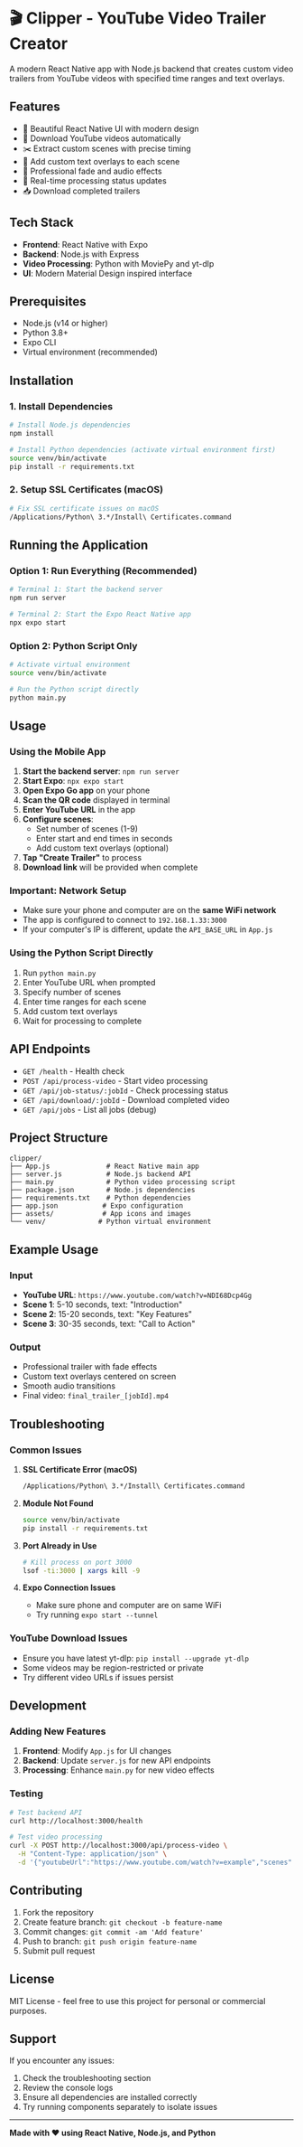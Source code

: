 # 🎬 Clipper - YouTube Video Trailer Creator

A modern React Native app with Node.js backend that creates custom video trailers from YouTube videos with specified time ranges and text overlays.

## Features

- 📱 Beautiful React Native UI with modern design
- 🎥 Download YouTube videos automatically  
- ✂️ Extract custom scenes with precise timing
- 📝 Add custom text overlays to each scene
- 🎨 Professional fade and audio effects
- 🚀 Real-time processing status updates
- 📥 Download completed trailers

## Tech Stack

- **Frontend**: React Native with Expo
- **Backend**: Node.js with Express
- **Video Processing**: Python with MoviePy and yt-dlp
- **UI**: Modern Material Design inspired interface

## Prerequisites

- Node.js (v14 or higher)
- Python 3.8+
- Expo CLI
- Virtual environment (recommended)

## Installation

### 1. Install Dependencies

```bash
# Install Node.js dependencies
npm install

# Install Python dependencies (activate virtual environment first)
source venv/bin/activate
pip install -r requirements.txt
```

### 2. Setup SSL Certificates (macOS)

```bash
# Fix SSL certificate issues on macOS
/Applications/Python\ 3.*/Install\ Certificates.command
```

## Running the Application

### Option 1: Run Everything (Recommended)

```bash
# Terminal 1: Start the backend server
npm run server

# Terminal 2: Start the Expo React Native app
npx expo start
```

### Option 2: Python Script Only

```bash
# Activate virtual environment
source venv/bin/activate

# Run the Python script directly
python main.py
```

## Usage

### Using the Mobile App

1. **Start the backend server**: `npm run server`
2. **Start Expo**: `npx expo start`
3. **Open Expo Go app** on your phone
4. **Scan the QR code** displayed in terminal
5. **Enter YouTube URL** in the app
6. **Configure scenes**:
   - Set number of scenes (1-9)
   - Enter start and end times in seconds
   - Add custom text overlays (optional)
7. **Tap "Create Trailer"** to process
8. **Download link** will be provided when complete

### Important: Network Setup

- Make sure your phone and computer are on the **same WiFi network**
- The app is configured to connect to `192.168.1.33:3000`
- If your computer's IP is different, update the `API_BASE_URL` in `App.js`

### Using the Python Script Directly

1. Run `python main.py`
2. Enter YouTube URL when prompted
3. Specify number of scenes
4. Enter time ranges for each scene
5. Add custom text overlays
6. Wait for processing to complete

## API Endpoints

- `GET /health` - Health check
- `POST /api/process-video` - Start video processing
- `GET /api/job-status/:jobId` - Check processing status
- `GET /api/download/:jobId` - Download completed video
- `GET /api/jobs` - List all jobs (debug)

## Project Structure

```
clipper/
├── App.js              # React Native main app
├── server.js           # Node.js backend API
├── main.py             # Python video processing script
├── package.json        # Node.js dependencies
├── requirements.txt    # Python dependencies
├── app.json           # Expo configuration
├── assets/            # App icons and images
└── venv/             # Python virtual environment
```

## Example Usage

### Input
- **YouTube URL**: `https://www.youtube.com/watch?v=NDI68Dcp4Gg`
- **Scene 1**: 5-10 seconds, text: "Introduction"
- **Scene 2**: 15-20 seconds, text: "Key Features"
- **Scene 3**: 30-35 seconds, text: "Call to Action"

### Output
- Professional trailer with fade effects
- Custom text overlays centered on screen
- Smooth audio transitions
- Final video: `final_trailer_[jobId].mp4`

## Troubleshooting

### Common Issues

1. **SSL Certificate Error (macOS)**
   ```bash
   /Applications/Python\ 3.*/Install\ Certificates.command
   ```

2. **Module Not Found**
   ```bash
   source venv/bin/activate
   pip install -r requirements.txt
   ```

3. **Port Already in Use**
   ```bash
   # Kill process on port 3000
   lsof -ti:3000 | xargs kill -9
   ```

4. **Expo Connection Issues**
   - Make sure phone and computer are on same WiFi
   - Try running `expo start --tunnel`

### YouTube Download Issues

- Ensure you have latest yt-dlp: `pip install --upgrade yt-dlp`
- Some videos may be region-restricted or private
- Try different video URLs if issues persist

## Development

### Adding New Features

1. **Frontend**: Modify `App.js` for UI changes
2. **Backend**: Update `server.js` for new API endpoints  
3. **Processing**: Enhance `main.py` for new video effects

### Testing

```bash
# Test backend API
curl http://localhost:3000/health

# Test video processing
curl -X POST http://localhost:3000/api/process-video \
  -H "Content-Type: application/json" \
  -d '{"youtubeUrl":"https://www.youtube.com/watch?v=example","scenes":[{"start":0,"end":5,"text":"Test"}]}'
```

## Contributing

1. Fork the repository
2. Create feature branch: `git checkout -b feature-name`
3. Commit changes: `git commit -am 'Add feature'`
4. Push to branch: `git push origin feature-name`
5. Submit pull request

## License

MIT License - feel free to use this project for personal or commercial purposes.

## Support

If you encounter any issues:
1. Check the troubleshooting section
2. Review the console logs
3. Ensure all dependencies are installed correctly
4. Try running components separately to isolate issues

---

**Made with ❤️ using React Native, Node.js, and Python** 